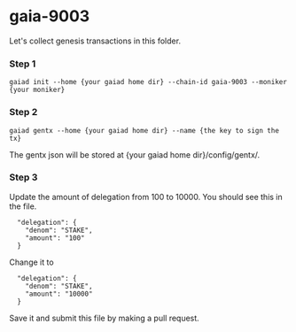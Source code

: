 # gaia-9003

Let's collect genesis transactions in this folder.

### Step 1

`gaiad init --home {your gaiad home dir} --chain-id gaia-9003 --moniker {your moniker}`

### Step 2

`gaiad gentx --home {your gaiad home dir} --name {the key to sign the tx}`

The gentx json will be stored at {your gaiad home dir}/config/gentx/.

### Step 3

Update the amount of delegation from 100 to 10000. You should see this in the file.

```
  "delegation": {
    "denom": "STAKE",
    "amount": "100"
  }
```          

Change it to 

```
  "delegation": {
    "denom": "STAKE",
    "amount": "10000"
  }
```  

Save it and submit this file by making a pull request.
